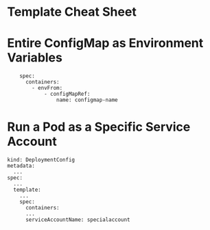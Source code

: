 # Template Cheat Sheet

# Entire ConfigMap as Environment Variables

```
    spec:
      containers:
        - envFrom:
            - configMapRef:
                name: configmap-name
```

# Run a Pod as a Specific Service Account

```
kind: DeploymentConfig
metadata:
  ...
spec:
  ...
  template:
    ...
    spec:
      containers:
      ...
      serviceAccountName: specialaccount
```